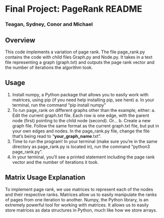 # Final Project: PageRank README #
### Teagan, Sydney, Conor and Michael ###
## Overview ##
This code implements a variation of page rank. The file page_rank.py contains the code with child files Graph.py and Node.py. It takes in a text file representing a graph (graph.txt) and outputs the page rank vector and the number of iterations the algorithm took.

## Usage ##
1. Install numpy, a Python package that allows you to easily work with matrices, using pip (if you need help installing pip, see here)
	a. In your terminal, run the command “pip install numpy”
2. To run page_rank on different graphs other than the example, either:
	a. Edit the current graph.txt file. Each row is one edge, with the parent node (first) pointing to the child node (second). Or…
	b. Create a new graph file. Follow the same format as the current graph.txt file, but put in your own edges and nodes. In the page_rank.py file, change the file that’s being read to “__your_graph_name__.txt”.
3. Time to run the program! In your terminal (make sure you’re in the same directory as page_rank.py is located in), run the command “python3 page_rank.py”. 
4. In your terminal, you’ll see a printed statement including the page rank vector and the number of iterations it took.

## Matrix Usage Explanation ##
To implement page rank, we use matrices to represent each of the nodes and their respective ranks. Matrices allow us to easily manipulate the ranks of pages from one iteration to another. Numpy, the Python library, is an extremely powerful tool for working with matrices. It allows us to easily store matrices as data structures in Python, much like how we store arrays.
